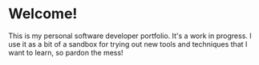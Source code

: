 # Welcome!

This is my personal software developer portfolio. It's a work in progress. I use it as a bit of a sandbox for trying out new tools and techniques that I want to learn, so pardon the mess!
